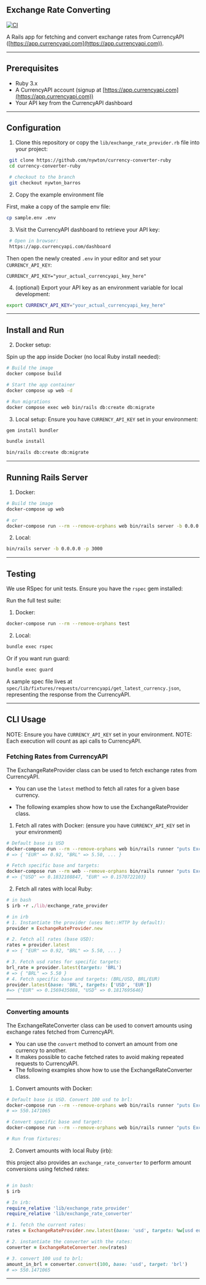 ## Exchange Rate Converting
[![CI](https://github.com/nywton/currency-converter-ruby/actions/workflows/ci.yml/badge.svg)](https://github.com/nywton/currency-converter-ruby/actions/workflows/ci.yml)

A Rails app for fetching and convert exchange rates from CurrencyAPI ([https://app.currencyapi.com](https://app.currencyapi.com)).

---

## Prerequisites

* Ruby 3.x
* A CurrencyAPI account (signup at [https://app.currencyapi.com](https://app.currencyapi.com))
* Your API key from the CurrencyAPI dashboard

---

## Configuration

1. Clone this repository or copy the `lib/exchange_rate_provider.rb` file into your project:

```bash
 git clone https://github.com/nywton/currency-converter-ruby
 cd currency-converter-ruby

 # checkout to the branch
 git checkout nywton_barros
```

2. Copy the example environment file

First, make a copy of the sample env file:

```bash
cp sample.env .env
````

3. Visit the CurrencyAPI dashboard to retrieve your API key:

```bash
 # Open in browser:
 https://app.currencyapi.com/dashboard
```

Then open the newly created `.env` in your editor and set your `CURRENCY_API_KEY`:

```dotenv
CURRENCY_API_KEY="your_actual_currencyapi_key_here"
```

4. (optional) Export your API key as an environment variable for local development:

```bash
export CURRENCY_API_KEY="your_actual_currencyapi_key_here"
```
---

## Install and Run

2. Docker setup:

Spin up the app inside Docker (no local Ruby install needed):

```bash
# Build the image
docker compose build

# Start the app container
docker compose up web -d

# Run migrations
docker compose exec web bin/rails db:create db:migrate
   ```

3. Local setup:
 Ensure you have `CURRENCY_API_KEY` set in your environment:

```bash
gem install bundler

bundle install

bin/rails db:create db:migrate
```
---

## Running Rails Server

1. Docker:

```bash
# Build the image
docker-compose up web

# or
docker-compose run --rm --remove-orphans web bin/rails server -b 0.0.0.0 -p 3000
```
2. Local:

```bash
bin/rails server -b 0.0.0.0 -p 3000
```
---

## Testing

We use RSpec for unit tests. Ensure you have the `rspec` gem installed:

Run the full test suite:

1. Docker:

```bash
docker-compose run --rm --remove-orphans test
```

2. Local:

```bash
bundle exec rspec
```

Or if you want run guard:

```bash
bundle exec guard
```

A sample spec file lives at `spec/lib/fixtures/requests/currencyapi/get_latest_currency.json`, representing the response from the CurrencyAPI.

---
## CLI Usage

NOTE: Ensure you have `CURRENCY_API_KEY` set in your environment.
NOTE: Each execution will count as api calls to CurrencyAPI.

### Fetching Rates from CurrencyAPI

The ExchangeRateProvider class can be used to fetch exchange rates from CurrencyAPI.

* You can use the `latest` method to fetch all rates for a given base currency.

* The following examples show how to use the ExchangeRateProvider class.

1. Fetch all rates with Docker: (ensure you have `CURRENCY_API_KEY` set in your environment)

```bash
# Default base is USD
docker-compose run --rm --remove-orphans web bin/rails runner "puts ExchangeRateProvider.new.latest"
# => { "EUR" => 0.92, "BRL" => 5.50, ... }

# Fetch specific base and targets:
docker-compose run --rm web --remove-orphans bin/rails runner "puts ExchangeRateProvider.new.latest(base: 'BRL', targets: ['USD', 'EUR'])"
# => {"USD" => 0.1832108847, "EUR" => 0.1570722103}
```

2. Fetch all rates with local Ruby:

```ruby
# in bash
$ irb -r ./lib/exchange_rate_provider

# in irb
# 1. Instantiate the provider (uses Net::HTTP by default):
provider = ExchangeRateProvider.new

# 2. Fetch all rates (base USD):
rates = provider.latest
# => { "EUR" => 0.92, "BRL" => 5.50, ... }

# 3. Fetch usd rates for specific targets:
brl_rate = provider.latest(targets: 'BRL')
# => { "BRL" => 5.50 }
# 4. Fetch specific base and targets: (BRL/USD, BRL/EUR)
provider.latest(base: 'BRL', targets: ['USD', 'EUR'])
#=> {"EUR" => 0.1569435088, "USD" => 0.1817695646}
```

---
### Converting amounts

The ExchangeRateConverter class can be used to convert amounts using exchange rates fetched from CurrencyAPI.

* You can use the `convert` method to convert an amount from one currency to another.
* It makes possible to cache fetched rates to avoid making repeated requests to CurrencyAPI.
* The following examples show how to use the ExchangeRateConverter class.

1. Convert amounts with Docker:

```bash
# Default base is USD. Convert 100 usd to brl:
docker-compose run --rm --remove-orphans web bin/rails runner "puts ExchangeRateConverter.new(ExchangeRateProvider.new.latest).convert(100, base: 'usd', target: 'brl')"
# => 550.1471065

# Convert specific base and target:
docker-compose run --rm --remove-orphans web bin/rails runner "puts ExchangeRateConverter.new(ExchangeRateProvider.new.latest).convert(100, base: 'brl', target: 'usd')"

# Run from fixtures:
```

2. Convert amounts with local Ruby (irb):

this project also provides an `exchange_rate_converter` to perform amount conversions using fetched rates:

```ruby

# in bash:
$ irb

# In irb:
require_relative 'lib/exchange_rate_provider'
require_relative 'lib/exchange_rate_converter'

# 1. fetch the current rates:
rates = ExchangeRateProvider.new.latest(base: 'usd', targets: %w[usd eur brl jpy])

# 2. instantiate the converter with the rates:
converter = ExchangeRateConverter.new(rates)

# 3. convert 100 usd to brl:
amount_in_brl = converter.convert(100, base: 'usd', target: 'brl')
# => 550.1471065
```
---
